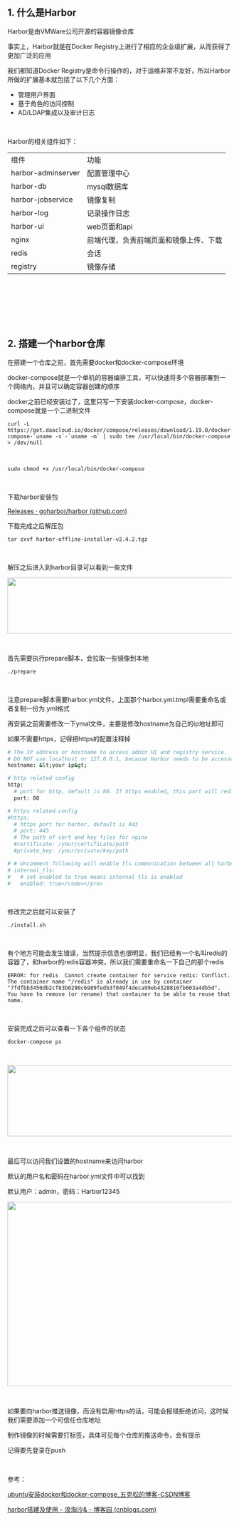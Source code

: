 <h2>1. 什么是Harbor</h2>
<p>Harbor是由VMWare公司开源的容器镜像仓库</p>
<p>事实上，Harbor就是在Docker Registry上进行了相应的企业级扩展，从而获得了更加广泛的应用</p>
<p>我们都知道Docker Registry是命令行操作的，对于运维非常不友好，所以Harbor所做的扩展基本就包括了以下几个方面：</p>
<ul>
<li>管理用户界面</li>
<li>基于角色的访问控制</li>
<li>AD/LDAP集成以及审计日志</li>
</ul>
<p>&nbsp;</p>
<p>Harbor的相关组件如下：</p>
<table style="height: 350px; width: 766px;" border="0" align="center">
<tbody>
<tr>
<td align="left">组件</td>
<td align="left">功能</td>
</tr>
<tr>
<td align="left">harbor-adminserver</td>
<td align="left">配置管理中心</td>
</tr>
<tr>
<td align="left">harbor-db</td>
<td align="left">mysql数据库</td>
</tr>
<tr>
<td align="left">harbor-jobservice</td>
<td align="left">镜像复制</td>
</tr>
<tr>
<td align="left">harbor-log</td>
<td align="left">记录操作日志</td>
</tr>
<tr>
<td align="left">harbor-ui</td>
<td align="left">web页面和api</td>
</tr>
<tr>
<td align="left">nginx</td>
<td align="left">前端代理，负责前端页面和镜像上传、下载</td>
</tr>
<tr>
<td align="left">redis</td>
<td align="left">会话</td>
</tr>
<tr>
<td align="left">registry</td>
<td align="left">镜像存储</td>
</tr>
</tbody>
</table>
<p>&nbsp;</p>
<h2>2. 搭建一个harbor仓库</h2>
<p>在搭建一个仓库之前，首先需要docker和docker-compose环境</p>
<p>docker-compose就是一个单机的容器编排工具，可以快速将多个容器部署到一个网络内，并且可以确定容器创建的顺序</p>
<p>docker之前已经安装过了，这里只写一下安装docker-compose，docker-compose就是一个二进制文件</p>
<pre class="language-bash"><code>curl -L https://get.daocloud.io/docker/compose/releases/download/1.19.0/docker-compose-`uname -s`-`uname -m` | sudo tee /usr/local/bin/docker-compose &gt; /dev/null</code></pre>
<div class="cnblogs_code">&nbsp;</div>
<pre class="language-bash"><code>sudo chmod +x /usr/local/bin/docker-compose</code></pre>
<p>&nbsp;</p>
<p>下载harbor安装包</p>
<p><a href="https://github.com/goharbor/harbor/releases">Releases &middot; goharbor/harbor (github.com)</a></p>
<p>下载完成之后解压包</p>
<pre class="language-bash"><code>tar zxvf harbor-offline-installer-v2.4.2.tgz</code></pre>
<p>&nbsp;</p>
<p>解压之后进入到harbor目录可以看到一些文件</p>
<p><img src="https://img2022.cnblogs.com/blog/2794988/202204/2794988-20220405105412311-1736101020.png" alt="" width="664" height="125" loading="lazy" /></p>
<p>&nbsp;</p>
<p>首先需要执行prepare脚本，会拉取一些镜像到本地</p>
<pre class="language-bash"><code>./prepare</code></pre>
<p>&nbsp;</p>
<p>注意prepare脚本需要harbor.yml文件，上面那个harbor.yml.tmpl需要重命名或者复制一份为.yml格式</p>
<p>再安装之前需要修改一下ymal文件，主要是修改hostname为自己的ip地址即可</p>
<p>如果不需要https，记得把https的配置注释掉</p>

```bash
# The IP address or hostname to access admin UI and registry service.
# DO NOT use localhost or 127.0.0.1, because Harbor needs to be accessed by external clients.
hostname: &lt;your ip&gt;

# http related config
http:
  # port for http, default is 80. If https enabled, this port will redirect to https port
  port: 80

# https related config
#https:
  # https port for harbor, default is 443
  # port: 443
  # The path of cert and key files for nginx
  #certificate: /your/certificate/path
  #private_key: /your/private/key/path

# # Uncomment following will enable tls communication between all harbor components
# internal_tls:
#   # set enabled to true means internal tls is enabled
#   enabled: true</code></pre>
```

<p>&nbsp;</p>
<p>修改完之后就可以安装了</p>
<pre class="language-bash"><code>./install.sh</code></pre>
<p>&nbsp;</p>
<p>有个地方可能会发生错误，当然提示信息也很明显，我们已经有一个名叫redis的容器了，和harbor的redis容器冲突，所以我们需要重命名一下自己的那个redis</p>
<pre class="language-bash"><code>ERROR: for redis  Cannot create container for service redis: Conflict. The container name "/redis" is already in use by container "7fdfbb3450db2cf83b0290c6989fedb3f049f4deca99eb4328816fb603a4db5d". You have to remove (or rename) that container to be able to reuse that name.</code></pre>
<p>&nbsp;</p>
<p>安装完成之后可以查看一下各个组件的状态</p>
<pre class="language-bash"><code>docker-compose ps</code></pre>
<p>&nbsp;</p>
<p><img src="https://img2022.cnblogs.com/blog/2794988/202204/2794988-20220405131956288-1848006595.png" alt="" width="698" height="160" loading="lazy" /></p>
<p>&nbsp;</p>
<p>最后可以访问我们设置的hostname来访问harbor</p>
<p>默认的用户名和密码在harbor.yml文件中可以找到</p>
<p>默认用户：admin，密码：Harbor12345</p>
<p><img src="https://img2022.cnblogs.com/blog/2794988/202204/2794988-20220405132349292-1875676260.png" alt="" width="842" height="414" loading="lazy" /></p>
<p>&nbsp;</p>
<p>如果要向harbor推送镜像，而没有启用https的话，可能会报错拒绝访问，这时候我们需要添加一个可信任仓库地址</p>
<p>制作镜像的时候需要打标签，具体可见每个仓库的推送命令，会有提示</p>
<p>记得要先登录在push</p>
<p>&nbsp;</p>
<p>参考：</p>
<p><a href="https://blog.csdn.net/song_java/article/details/88061162">ubuntu安装docker和docker-compose_五克松的博客-CSDN博客</a></p>
<p><a href="https://www.cnblogs.com/wxwgk/p/13287336.html">harbor搭建及使用 - 浪淘沙&amp; - 博客园 (cnblogs.com)</a></p>
<p>&nbsp;</p>